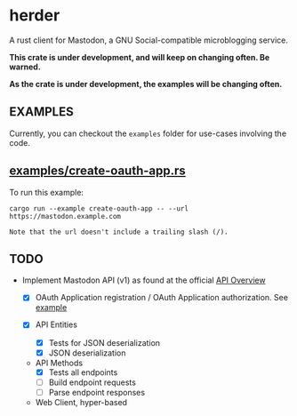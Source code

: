 herder
======

A rust client for Mastodon, a GNU Social-compatible microblogging service.

**This crate is under development, and will keep on changing often. Be warned.**

**As the crate is under development, the examples will be changing often.**

EXAMPLES
--------

Currently, you can checkout the `examples` folder for use-cases involving the code.

## [examples/create-oauth-app.rs](examples/create-oauth-app.rs)

To run this example:


```
cargo run --example create-oauth-app -- --url https://mastodon.example.com
```
    
    Note that the url doesn't include a trailing slash (/).



TODO
----

* Implement Mastodon API (v1) as found at the official [API Overview](https://github.com/tootsuite/documentation/blob/master/Using-the-API/API.md)

  - [X] OAuth Application registration / OAuth Application authorization. See [example](examples/create-oauth-app.rs)

  - [X] API Entities
	  - [X] Tests for JSON deserialization
	  - [X] JSON deserialization
  - API Methods
	  - [X] Tests all endpoints
	  - [ ] Build endpoint requests
	  - [ ] Parse endpoint responses
  - Web Client, hyper-based
